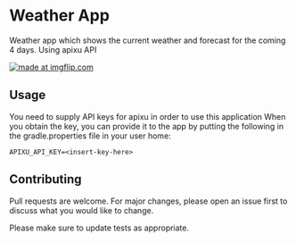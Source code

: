 # Weather App

Weather app which shows the current weather and forecast for the coming 4 days.
Using apixu API

<a href="https://imgflip.com/gif/3450kf"><img src="https://i.imgflip.com/3450kf.gif" title="made at imgflip.com"/></a>

## Usage

You need to supply API keys for apixu in order to use this application
When you obtain the key, you can provide it to the app by putting the following in the gradle.properties file in your user home:

```
APIXU_API_KEY=<insert-key-here>
```

## Contributing
Pull requests are welcome. For major changes, please open an issue first to discuss what you would like to change.

Please make sure to update tests as appropriate.
